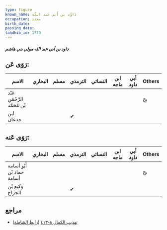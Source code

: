 ```yaml
---
type: figure
known_name: دَاوُد بن أَبي عَبد اللَّه
occupation: محدث
birth_date:
passing_date:
tahdhib_id: 1770
---
```

##### داود بن أبي عبد الله مولي بني هاشم

## رَوَى عَن:
| الاسم                          | البخاري | مسلم | الترمذي | النسائي | ابن ماجه | أبي داود | Others |
| ------------------------------ | ------- | ---- | ------- | ------- | -------- | -------- | ------ |
| عَبْد الرَّحْمَنِ بْن مُحَمَّد |         |      |         |         |          |          | بخ     |
| ابن جدعان                      |         |      | ✔       |         |          |          |        |
## رَوَى عَنه:
| الاسم                      | البخاري | مسلم | الترمذي | النسائي | ابن ماجه | أبي داود | Others |
| -------------------------- | ------- | ---- | ------- | ------- | -------- | -------- | ------ |
| أَبُو أسامة حماد بْن أسامة |         |      |         |         |          |          | بخ     |
| وكيع بْن الجراح            |         |      | ✔       |         |          |          |        |
## مراجع
- [تهذيب الكمال ٨-٤١٣](obsidian://open?vault=Tahdhib-al-Kamal&file=Figures/١٧٧٠-داود%20بن%20أبي%20عبد%20الله%20مولي%20بني%20هاشم) ([رابط الشاملة](https://shamela.ws/book/3722/4124))